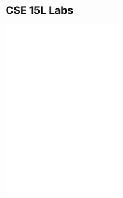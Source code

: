 # CSE 15L Labs
![Report 1](/lab-report-1-week-2.md)
![Report 2](/lab-report-2-week-4.md)
![Report 3](/lab-report-3-week-6.md)
